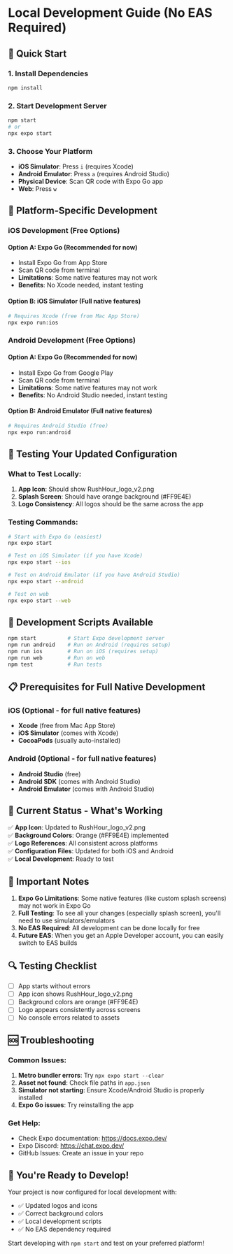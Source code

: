 # Local Development Guide (No EAS Required)

## 🚀 **Quick Start**

### **1. Install Dependencies**
```bash
npm install
```

### **2. Start Development Server**
```bash
npm start
# or
npx expo start
```

### **3. Choose Your Platform**
- **iOS Simulator**: Press `i` (requires Xcode)
- **Android Emulator**: Press `a` (requires Android Studio)
- **Physical Device**: Scan QR code with Expo Go app
- **Web**: Press `w`

## 📱 **Platform-Specific Development**

### **iOS Development (Free Options)**

#### **Option A: Expo Go (Recommended for now)**
- Install Expo Go from App Store
- Scan QR code from terminal
- **Limitations**: Some native features may not work
- **Benefits**: No Xcode needed, instant testing

#### **Option B: iOS Simulator (Full native features)**
```bash
# Requires Xcode (free from Mac App Store)
npx expo run:ios
```

### **Android Development (Free Options)**

#### **Option A: Expo Go (Recommended for now)**
- Install Expo Go from Google Play
- Scan QR code from terminal
- **Limitations**: Some native features may not work
- **Benefits**: No Android Studio needed, instant testing

#### **Option B: Android Emulator (Full native features)**
```bash
# Requires Android Studio (free)
npx expo run:android
```

## 🎨 **Testing Your Updated Configuration**

### **What to Test Locally:**

1. **App Icon**: Should show RushHour_logo_v2.png
2. **Splash Screen**: Should have orange background (#FF9E4E)
3. **Logo Consistency**: All logos should be the same across the app

### **Testing Commands:**
```bash
# Start with Expo Go (easiest)
npx expo start

# Test on iOS Simulator (if you have Xcode)
npx expo start --ios

# Test on Android Emulator (if you have Android Studio)
npx expo start --android

# Test on web
npx expo start --web
```

## 🔧 **Development Scripts Available**

```bash
npm start          # Start Expo development server
npm run android    # Run on Android (requires setup)
npm run ios        # Run on iOS (requires setup)
npm run web        # Run on web
npm test           # Run tests
```

## 📋 **Prerequisites for Full Native Development**

### **iOS (Optional - for full native features)**
- **Xcode** (free from Mac App Store)
- **iOS Simulator** (comes with Xcode)
- **CocoaPods** (usually auto-installed)

### **Android (Optional - for full native features)**
- **Android Studio** (free)
- **Android SDK** (comes with Android Studio)
- **Android Emulator** (comes with Android Studio)

## 🎯 **Current Status - What's Working**

✅ **App Icon**: Updated to RushHour_logo_v2.png  
✅ **Background Colors**: Orange (#FF9E4E) implemented  
✅ **Logo References**: All consistent across platforms  
✅ **Configuration Files**: Updated for both iOS and Android  
✅ **Local Development**: Ready to test  

## 🚨 **Important Notes**

1. **Expo Go Limitations**: Some native features (like custom splash screens) may not work in Expo Go
2. **Full Testing**: To see all your changes (especially splash screen), you'll need to use simulators/emulators
3. **No EAS Required**: All development can be done locally for free
4. **Future EAS**: When you get an Apple Developer account, you can easily switch to EAS builds

## 🔍 **Testing Checklist**

- [ ] App starts without errors
- [ ] App icon shows RushHour_logo_v2.png
- [ ] Background colors are orange (#FF9E4E)
- [ ] Logo appears consistently across screens
- [ ] No console errors related to assets

## 🆘 **Troubleshooting**

### **Common Issues:**

1. **Metro bundler errors**: Try `npx expo start --clear`
2. **Asset not found**: Check file paths in `app.json`
3. **Simulator not starting**: Ensure Xcode/Android Studio is properly installed
4. **Expo Go issues**: Try reinstalling the app

### **Get Help:**
- Check Expo documentation: https://docs.expo.dev/
- Expo Discord: https://chat.expo.dev/
- GitHub Issues: Create an issue in your repo

## 🎉 **You're Ready to Develop!**

Your project is now configured for local development with:
- ✅ Updated logos and icons
- ✅ Correct background colors
- ✅ Local development scripts
- ✅ No EAS dependency required

Start developing with `npm start` and test on your preferred platform!

